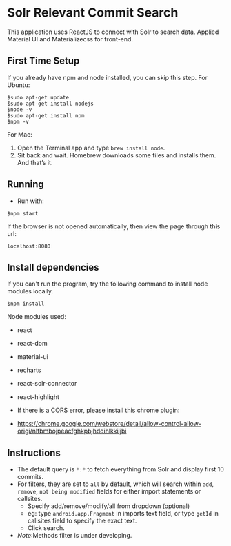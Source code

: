 # Solr Relevant Commit Search

This application uses ReactJS to connect with Solr to search data. Applied Material UI and Materializecss for front-end.

## First Time Setup
If you already have npm and node installed, you can skip this step.
For Ubuntu:
```
$sudo apt-get update
$sudo apt-get install nodejs
$node -v
$sudo apt-get install npm
$npm -v
```
For Mac:
 
1. Open the Terminal app and type `brew install node`.
2. Sit back and wait. Homebrew downloads some files and installs them. And that’s it.

## Running

- Run with:
```
$npm start
```

If the browser is not opened automatically, then view the page through this url:
```
localhost:8080
```

## Install dependencies
If you can't run the program, try the following command to install node modules locally.
```
$npm install
```
Node modules used:
- react
- react-dom
- material-ui
- recharts
- react-solr-connector
- react-highlight


- If there is a CORS error, please install this chrome plugin:
- https://chrome.google.com/webstore/detail/allow-control-allow-origi/nlfbmbojpeacfghkpbjhddihlkkiljbi

## Instructions

- The default query is `*:*` to fetch everything from Solr and display first 10 commits.
- For filters, they are set to `all` by default, which will search within `add`, `remove`, `not being modified` fields for either import statements or callsites.
    - Specify add/remove/modify/all from dropdown (optional)
    - eg: type `android.app.Fragment` in imports text field, or type `getId` in callsites field to specify the exact text.
    - Click search.
- *Note*:Methods filter is under developing.
